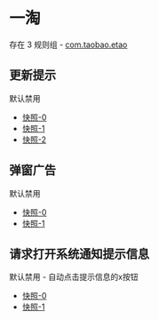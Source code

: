 # 一淘

存在 3 规则组 - [com.taobao.etao](/src/apps/com.taobao.etao.ts)

## 更新提示

默认禁用

- [快照-0](https://i.gkd.li/import/12684250)
- [快照-1](https://i.gkd.li/import/12727457)
- [快照-2](https://i.gkd.li/import/12684244)

## 弹窗广告

默认禁用

- [快照-0](https://i.gkd.li/import/12739581)
- [快照-1](https://i.gkd.li/import/13670025)

## 请求打开系统通知提示信息

默认禁用 - 自动点击提示信息的x按钮

- [快照-0](https://i.gkd.li/import/12684278)
- [快照-1](https://i.gkd.li/import/12684351)
